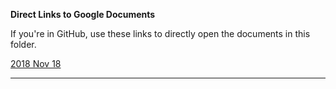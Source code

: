 **Direct Links to Google Documents**

If you're in GitHub, use these links to directly open the documents in this folder.

[2018 Nov 18](https://docs.google.com/open?id=1aUT08GFZGyrujFSSiJ96JL4DqJbqw5nIieqlMpob4kw)

***
